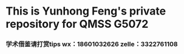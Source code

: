 # This is Yunhong Feng's private repository for QMSS G5072

### 学术借鉴请打赏tips wx：18601032626 zelle：3322761108

